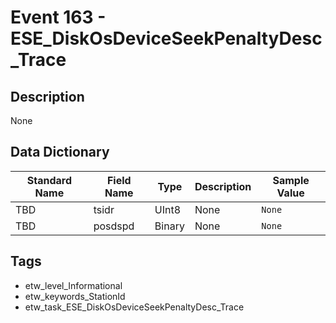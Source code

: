 # Event 163 - ESE_DiskOsDeviceSeekPenaltyDesc_Trace

## Description
None

## Data Dictionary
|Standard Name|Field Name|Type|Description|Sample Value|
|---|---|---|---|---|
|TBD|tsidr|UInt8|None|`None`|
|TBD|posdspd|Binary|None|`None`|

## Tags
* etw_level_Informational
* etw_keywords_StationId
* etw_task_ESE_DiskOsDeviceSeekPenaltyDesc_Trace